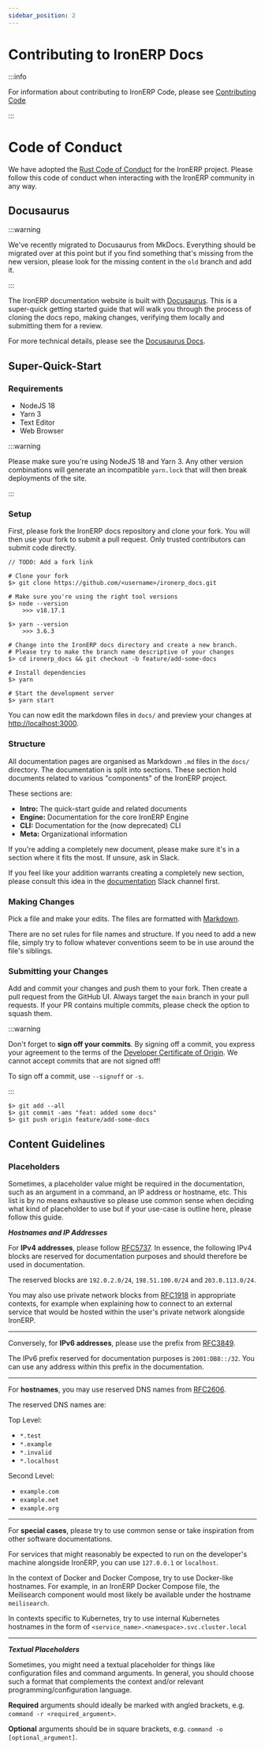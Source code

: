 ```yaml
---
sidebar_position: 2
---
```


# Contributing to IronERP Docs

:::info

For information about contributing to IronERP Code, please see
[Contributing Code](/docs/Engine/contributing)

:::

# Code of Conduct

We have adopted the [Rust Code of Conduct](https://www.rust-lang.org/policies/code-of-conduct)
for the IronERP project. Please follow this code of conduct when interacting with the
IronERP community in any way.

## Docusaurus

:::warning

We've recently migrated to Docusaurus from MkDocs. Everything should be migrated
over at this point but if you find something that's missing from the new version,
please look for the missing content in the `old` branch and add it.

:::

The IronERP documentation website is built with [Docusaurus](https://docusaurus.io/).
This is a super-quick getting started guide that will walk you through the process
of cloning the docs repo, making changes, verifying them locally and submitting
them for a review.

For more technical details, please see the [Docusaurus Docs](https://docusaurus.io/docs).

## Super-Quick-Start

### Requirements

 - NodeJS 18
 - Yarn 3
 - Text Editor
 - Web Browser

:::warning

Please make sure you're using NodeJS 18 and Yarn 3. Any other version combinations
will generate an incompatible `yarn.lock` that will then break deployments of
the site.

:::

### Setup

First, please fork the IronERP docs repository and clone your fork. You will
then use your fork to submit a pull request. Only trusted contributors can
submit code directly.

`// TODO: Add a fork link`

```shell
# Clone your fork
$> git clone https://github.com/<username>/ironerp_docs.git

# Make sure you're using the right tool versions
$> node --version
    >>> v18.17.1

$> yarn --version
    >>> 3.6.3

# Change into the IronERP docs directory and create a new branch.
# Please try to make the branch name descriptive of your changes
$> cd ironerp_docs && git checkout -b feature/add-some-docs

# Install dependencies
$> yarn

# Start the development server
$> yarn start
```

You can now edit the markdown files in `docs/` and preview your changes at
[http://localhost:3000](http://localhost:3000).

### Structure

All documentation pages are organised as Markdown `.md` files in the `docs/`
directory. The documentation is split into sections. These section hold 
documents related to various "components" of the IronERP project.

These sections are:
  - **Intro:** The quick-start guide and related documents
  - **Engine:** Documentation for the core IronERP Engine
  - **CLI:** Documentation for the (now deprecated) CLI
  - **Meta:** Organizational information

If you're adding a completely new document, please make sure it's in a section
where it fits the most. If unsure, ask in Slack.

If you feel like your addition warrants creating a completely new section, please
consult this idea in the 
<a href="https://ironerpcommunity.slack.com/archives/C07UUQP8LMP" class="slack-channel">documentation</a>
Slack channel first.

### Making Changes

Pick a file and make your edits. The files are formatted with 
[Markdown](https://www.markdownguide.org/basic-syntax/).

There are no set rules for file names and structure. If you need to add a new file,
simply try to follow whatever conventions seem to be in use around the file's
siblings.

### Submitting your Changes

Add and commit your changes and push them to your fork. Then create a pull request
from the GitHub UI. Always target the `main` branch in your pull requests. If
your PR contains multiple commits, please check the option to squash them.

:::warning

Don't forget to **sign off your commits**. By signing off a commit, you express
your agreement to the terms of the 
[Developer Certificate of Origin](https://developercertificate.org/). We cannot
accept commits that are not signed off!

To sign off a commit, use `--signoff` or `-s`.

:::

```shell
$> git add --all
$> git commit -ams "feat: added some docs"
$> git push origin feature/add-some-docs
```

## Content Guidelines

### Placeholders

Sometimes, a placeholder value might be required in the documentation, such as an argument
in a command, an IP address or hostname, etc. This list is by no means exhaustive so please
use common sense when deciding what kind of placeholder to use but if your use-case is
outline here, please follow this guide.

***Hostnames and IP Addresses***

For **IPv4 addresses**, please follow [RFC5737](https://www.rfc-editor.org/rfc/rfc5737). In essence,
the following IPv4 blocks are reserved for documentation purposes and should therefore be used
in documentation.

The reserved blocks are `192.0.2.0/24`, `198.51.100.0/24` and `203.0.113.0/24`.

You may also use private network blocks from [RFC1918](https://www.rfc-editor.org/rfc/rfc1918)
in appropriate contexts, for example when explaining how to connect to an external service that
would be hosted within the user's private network alongside IronERP.

---

Conversely, for **IPv6 addresses**, please use the prefix from [RFC3849](https://www.rfc-editor.org/rfc/rfc3849).

The IPv6 prefix reserved for documentation purposes is `2001:DB8::/32`. You can use any address
within this prefix in the documentation.

---

For **hostnames**, you may use reserved DNS names from [RFC2606](https://www.rfc-editor.org/rfc/rfc2606).

The reserved DNS names are:

Top Level:

  - `*.test`
  - `*.example`
  - `*.invalid`
  - `*.localhost`

Second Level:

  - `example.com`
  - `example.net`
  - `example.org`

---

For **special cases**, please try to use common sense or take inspiration from other software
documentations.

For services that might reasonably be expected to run on the developer's machine alongside IronERP,
you can use `127.0.0.1` or `localhost`.

In the context of Docker and Docker Compose, try to use Docker-like hostnames. For example, in an
IronERP Docker Compose file, the Meilisearch component would most likely be available under the
hostname `meilisearch`.

In contexts specific to Kubernetes, try to use internal Kubernetes hostnames in the form of
`<service_name>.<namespace>.svc.cluster.local`

---

***Textual Placeholders***

Sometimes, you might need a textual placeholder for things like configuration files and
command arguments. In general, you should choose such a format that complements the context
and/or relevant programming/configuration language.

**Required** arguments should ideally be marked with angled brackets, e.g.  `command -r <required_argument>`.

**Optional** arguments should be in square brackets, e.g. `command -o [optional_argument]`.